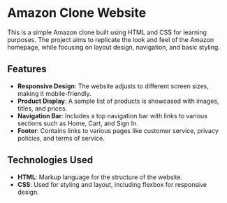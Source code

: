 # Amazon Clone Website

This is a simple Amazon clone built using HTML and CSS for learning purposes. The project aims to replicate the look and feel of the Amazon homepage, while focusing on layout design, navigation, and basic styling.

## Features

- **Responsive Design**: The website adjusts to different screen sizes, making it mobile-friendly.
- **Product Display**: A sample list of products is showcased with images, titles, and prices.
- **Navigation Bar**: Includes a top navigation bar with links to various sections such as Home, Cart, and Sign In.
- **Footer**: Contains links to various pages like customer service, privacy policies, and terms of service.

## Technologies Used

- **HTML**: Markup language for the structure of the website.
- **CSS**: Used for styling and layout, including flexbox for responsive design.


